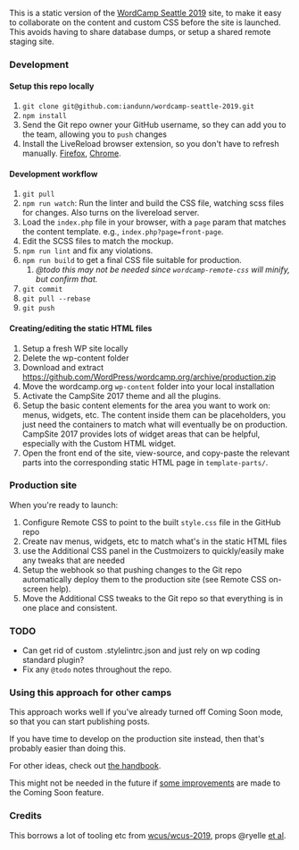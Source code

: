 This is a static version of the [WordCamp Seattle 2019](https://2019.seattle.wordcamp.org) site, to make it easy to collaborate on the content and custom CSS before the site is launched. This avoids having to share database dumps, or setup a shared remote staging site.


### Development

#### Setup this repo locally

1. `git clone git@github.com:iandunn/wordcamp-seattle-2019.git`
1. `npm install`
1. Send the Git repo owner your GitHub username, so they can add you to the team, allowing you to `push` changes
1. Install the LiveReload browser extension, so you don't have to refresh manually. [Firefox](https://addons.mozilla.org/en-US/firefox/addon/livereload-web-extension/), [Chrome](https://chrome.google.com/webstore/detail/livereload/jnihajbhpnppcggbcgedagnkighmdlei).

#### Development workflow

1. `git pull`
1. `npm run watch`: Run the linter and build the CSS file, watching scss files for changes. Also turns on the livereload server.
1. Load the `index.php` file in your browser, with a `page` param that matches the content template. e.g., `index.php?page=front-page`.
1. Edit the SCSS files to match the mockup. 
1. `npm run lint` and fix any violations.
1. `npm run build` to get a final CSS file suitable for production.
	1. *@todo this may not be needed since `wordcamp-remote-css` will minify, but confirm that.*
1. `git commit`
1. `git pull --rebase`
1. `git push`


#### Creating/editing the static HTML files

1. Setup a fresh WP site locally
1. Delete the wp-content folder
1. Download and extract https://github.com/WordPress/wordcamp.org/archive/production.zip
1. Move the wordcamp.org `wp-content` folder into your local installation
1. Activate the CampSite 2017 theme and all the plugins.
1. Setup the basic content elements for the area you want to work on: menus, widgets, etc. The content inside them can be placeholders, you just need the containers to match what will eventually be on production. CampSite 2017 provides lots of widget areas that can be helpful, especially with the Custom HTML widget.
1. Open the front end of the site, view-source, and copy-paste the relevant parts into the corresponding static HTML page in `template-parts/`.


### Production site

When you're ready to launch:

1. Configure Remote CSS to point to the built `style.css` file in the GitHub repo
1. Create nav menus, widgets, etc to match what's in the static HTML files
1. use the Additional CSS panel in the Custmoizers to quickly/easily make any tweaks that are needed
1. Setup the webhook so that pushing changes to the Git repo automatically deploy them to the production site (see Remote CSS on-screen help).
1. Move the Additional CSS tweaks to the Git repo so that everything is in one place and consistent.


### TODO

* Can get rid of custom .stylelintrc.json and just rely on wp coding standard plugin?
* Fix any `@todo` notes throughout the repo.


### Using this approach for other camps
 
This approach works well if you've already turned off Coming Soon mode, so that you can start publishing posts.

If you have time to develop on the production site instead, then that's probably easier than doing this.

For other ideas, check out [the handbook](https://make.wordpress.org/community/handbook/wordcamp-organizer/first-steps/web-presence/contributing-to-wordcamp-org/setting-up-a-local-wordcamp-org-sandbox/).

This might not be needed in the future if [some improvements](https://make.wordpress.org/community/?p=21752&preview=true) are made to the Coming Soon feature.


### Credits

This borrows a lot of tooling etc from [wcus/wcus-2019](https://github.com/wcus/wcus-2019/graphs/contributors), props @ryelle [et al](https://github.com/wcus/wcus-2019/graphs/contributors).
